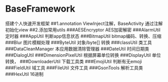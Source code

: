 # BaseFramework
搭建个人快速开发框架
##1.annotation ViewInject注解，BaseActivity 通过注解初始化view
##2.添加常用utils
###AESEncryptor AES加密解密
###AlarmUtil 定时器
###AppUtil 判断app信息状态
###BitmapUtil bitmap编码、转换、压缩
###Blur 图片模糊处理
###ByteUtil 对象/byte[] 转换
###classUtil 类工具
###DataCleanManager 本应用数据清除管理器
###DateUtil 时间日期类
###DialogUtil
###DimensionPixelUtil 根据屏幕单位转换
###DisplayUtil 单位转换，
###DownloaderUtil 下载工具类
###EmojiUtil 判断有无emoji
###FieldUtil 域工具
###FileUtil 文件工具
###GsonTools 解析工具类
###HexUtil 16进制

